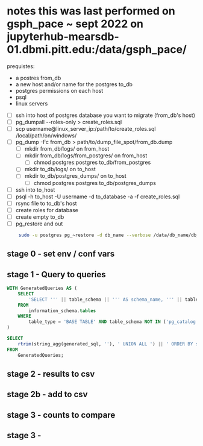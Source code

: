 # notes this was last performed on gsph_pace ~ sept 2022 on jupyterhub-mearsdb-01.dbmi.pitt.edu:/data/gsph_pace/

prequistes:
- a postres from_db
- a new host and/or name for the postgres to_db 
- postgres permissions on each host
- psql
- linux servers

- [ ] ssh into host of postgres database you want to migrate (from_db's host)
- [ ] pg_dumpall --roles-only > create_roles.sql
- [ ] scp username@linux_server_ip:/path/to/create_roles.sql /local/path/on/windows/
- [ ] pg_dump -Fc from_db > path/to/dump_file_spot/from_db.dump
  - [ ] mkdir from_db/logs/ on from_host
  - [ ] mkdir from_db/logs/from_postgres/ on from_host
    - [ ] chmod postgres:postgres to_db/from_postgres
  - [ ] mkdir to_db/logs/ on to_host
  - [ ] mkdir to_db/postgres_dumps/ on to_host
    - [ ] chmod postgres:postgres to_db/postgres_dumps
- [ ] ssh into to_host
- [ ] psql -h to_host -U username -d to_database -a -f create_roles.sql
- [ ] rsync file to to_db's host
- [ ] create roles for database
- [ ] create empty to_db
- [ ] pg_restore and out 
  ```sh
   sudo -u postgres pg_~restore -d db_name --verbose /data/db_name/db_name.dump > /data/db_name_090823.log 2>&1
  ```

## stage 0 - set env / conf vars
## stage 1 - Query to queries
```sql
WITH GeneratedQueries AS (
    SELECT 
        'SELECT ''' || table_schema || ''' AS schema_name, ''' || table_name || ''' AS table_name, COUNT(*) FROM "' || table_schema || '"."' || table_name || '" UNION ALL ' as generated_sql
    FROM 
        information_schema.tables 
    WHERE 
        table_type = 'BASE TABLE' AND table_schema NOT IN ('pg_catalog', 'information_schema')
)

SELECT 
    rtrim(string_agg(generated_sql, ''), ' UNION ALL ') || ' ORDER BY schema_name ASC, table_name ASC' as final_sql 
FROM 
    GeneratedQueries;

```
## stage 2 - results to csv
## stage 2b - add to csv
## stage 3 - counts to compare
## stage 3 - 
